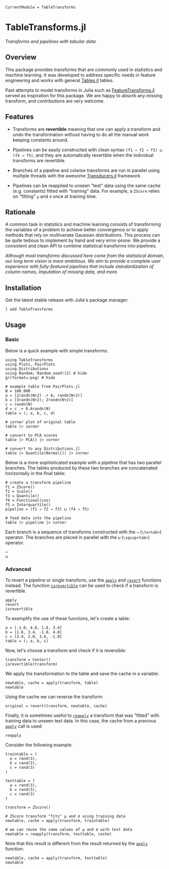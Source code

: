 ```@meta
CurrentModule = TableTransforms
```

# TableTransforms.jl

*Transforms and pipelines with tabular data.*

## Overview

This package provides transforms that are commonly used in statistics
and machine learning. It was developed to address specific needs in
feature engineering and works with general
[Tables.jl](https://github.com/JuliaData/Tables.jl) tables.

Past attempts to model transforms in Julia such as
[FeatureTransforms.jl](https://github.com/invenia/FeatureTransforms.jl)
served as inspiration for this package. We are happy to absorb any
missing transform, and contributions are very welcome.

## Features

- Transforms are **revertible** meaning that one can apply a transform
  and undo the transformation without having to do all the manual work
  keeping constants around.

- Pipelines can be easily constructed with clean syntax
  `(f1 → f2 → f3) ⊔ (f4 → f5)`, and they are automatically
  revertible when the individual transforms are revertible.

- Branches of a pipeline and colwise transforms are run in parallel
  using multiple threads with the awesome
  [Transducers.jl](https://github.com/JuliaFolds/Transducers.jl)
  framework.

- Pipelines can be reapplied to unseen "test" data using the same cache
  (e.g. constants) fitted with "training" data. For example, a `ZScore`
  relies on "fitting" `μ` and `σ` once at training time.

## Rationale

A common task in statistics and machine learning consists of transforming
the variables of a problem to achieve better convergence or to apply methods
that rely on multivariate Gaussian distributions. This process can be quite
tedious to implement by hand and very error-prone. We provide a consistent
and clean API to combine statistical transforms into pipelines.

*Although most transforms discussed here come from the statistical domain,
our long term vision is more ambitious. We aim to provide a complete
user experience with fully-featured pipelines that include standardization
of column names, imputation of missing data, and more.*

## Installation

Get the latest stable release with Julia's package manager:

```julia
] add TableTransforms
```

## Usage

### Basic

Below is a quick example with simple transforms:

```@example usage
using TableTransforms
using Plots, PairPlots
using Distributions
using Random; Random.seed!(2) # hide
gr(format=:png) # hide

# example table from PairPlots.jl
N = 100_000
a = [2randn(N÷2) .+ 6; randn(N÷2)]
b = [3randn(N÷2); 2randn(N÷2)]
c = randn(N)
d = c .+ 0.6randn(N)
table = (; a, b, c, d)

# corner plot of original table
table |> corner
```

```@example usage
# convert to PCA scores
table |> PCA() |> corner
```

```@example usage
# convert to any Distributions.jl
table |> Quantile(Normal()) |> corner
```

Below is a more sophisticated example with a pipeline that has
two parallel branches. The tables produced by these two branches
are concatenated horizontally in the final table:

```@example usage
# create a transform pipeline
f1 = ZScore()
f2 = Scale()
f3 = Quantile()
f4 = Functional(cos)
f5 = Interquartile()
pipeline = (f1 → f2 → f3) ⊔ (f4 → f5)

# feed data into the pipeline
table |> pipeline |> corner
```

Each branch is a sequence of transforms constructed with the `→` (`\to<tab>`) operator.
The branches are placed in parallel with the `⊔` (`\sqcup<tab>`) operator.

```@docs
→
⊔
```

### Advanced

To revert a pipeline or single transform, use the [`apply`](@ref) and [`revert`](@ref)
functions instead. The function [`isrevertible`](@ref) can be used to check if a transform is revertible.

```@docs
apply
revert
isrevertible
```

To exemplify the use of these functions, let's create a table:

```@example usage
a = [-1.0, 4.0, 1.6, 3.4]
b = [1.6, 3.4, -1.0, 4.0]
c = [3.4, 2.0, 3.6, -1.0]
table = (; a, b, c)
```

Now, let's choose a transform and check if it is reversible:

```@example usage
transform = Center()
isrevertible(transform)
```

We apply the transformation to the table and save the cache in a variable:

```@example usage
newtable, cache = apply(transform, table)
newtable
```

Using the cache we can reverse the transform:

```@example usage
original = revert(transform, newtable, cache)
```

Finally, it is sometimes useful to [`reapply`](@ref) a transform that was
"fitted" with training data to unseen test data. In this case, the
cache from a previous [`apply`](@ref) call is used:

```@docs
reapply
```

Consider the following example:

```@example usage
traintable = (
  a = rand(3),
  b = rand(3),
  c = rand(3)
)

testtable = (
  a = rand(3),
  b = rand(3),
  c = rand(3)
)

transform = ZScore()

# ZScore transform "fits" μ and σ using training data
newtable, cache = apply(transform, traintable)

# we can reuse the same values of μ and σ with test data
newtable = reapply(transform, testtable, cache)
```

Note that this result is different from the result returned by the [`apply`](@ref) function:

```@example usage
newtable, cache = apply(transform, testtable)
newtable
```
